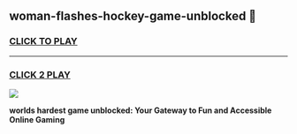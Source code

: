 
## woman-flashes-hockey-game-unblocked 👋
<h3>
<a href="https://premium.freeplayer.one?title=woman-flashes-hockey-game-unblocked&ref=14F">CLICK TO PLAY</a></h3>
<hr>

<h3>
<a href="https://premium.freeplayer.one?title=woman-flashes-hockey-game-unblocked&ref=14F">CLICK 2 PLAY</a>
  
</h3>

<a href="https://premium.freeplayer.one?title=woman-flashes-hockey-game-unblocked&ref=12F/"><img src="https://clearcache.store/games.png"></a>


**worlds hardest game unblocked: Your Gateway to Fun and Accessible Online Gaming**
